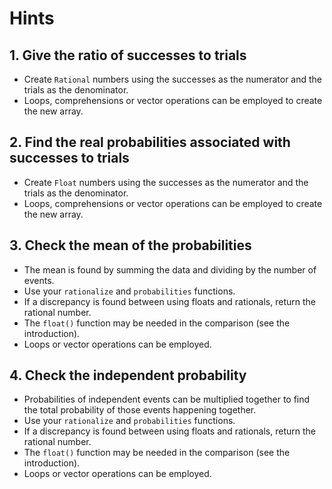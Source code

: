 # Hints

## 1. Give the ratio of successes to trials

- Create `Rational` numbers using the successes as the numerator and the trials as the denominator.
- Loops, comprehensions or vector operations can be employed to create the new array.

## 2. Find the real probabilities associated with successes to trials

- Create `Float` numbers using the successes as the numerator and the trials as the denominator.
- Loops, comprehensions or vector operations can be employed to create the new array.

## 3. Check the mean of the probabilities

- The mean is found by summing the data and dividing by the number of events.
- Use your `rationalize` and `probabilities` functions.
- If a discrepancy is found between using floats and rationals, return the rational number.
- The `float()` function may be needed in the comparison (see the introduction).
- Loops or vector operations can be employed.

## 4. Check the independent probability

- Probabilities of independent events can be multiplied together to find the total probability of those events happening together.
- Use your `rationalize` and `probabilities` functions.
- If a discrepancy is found between using floats and rationals, return the rational number.
- The `float()` function may be needed in the comparison (see the introduction).
- Loops or vector operations can be employed.
